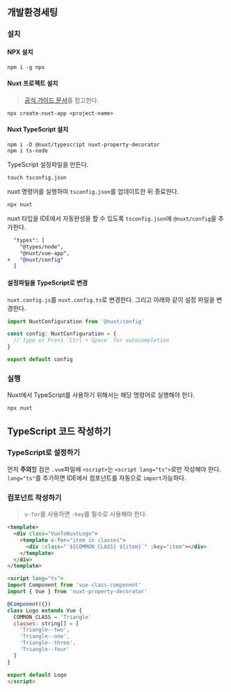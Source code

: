 ## 개발환경세팅
### 설치
#### NPX 설치
```
npm i -g npx
```
#### Nuxt 프로젝트 설치
> [공식 가이드 문서](https://nuxtjs.org/guide/installation)를 참고한다.

```
npx create-nuxt-app <project-name>
```

#### Nuxt TypeScript 설치
```
npm i -D @nuxt/typescript nuxt-property-decorator
npm i ts-node
```
TypeScript 설정파일을 만든다.
```
touch tsconfig.json
```
nuxt 명령어를 실행하여 `tsconfig.json`를 업데이트한 뒤 종료한다.
```
npx nuxt
```
nuxt 타입을 IDE에서 자동완성을 할 수 있도록 `tsconfig.json`에 `@nuxt/config`을 추가한다.
```diff
  "types": [
    "@types/node",
    "@nuxt/vue-app",
+   "@nuxt/config"
  ]
```

#### 설정파일을 TypeScript로 변경
`nuxt.config.js`를 `nuxt.config.ts`로 변경한다. 그리고 아래와 같이 설정 파일을 변경한다.

```ts
import NuxtConfiguration from '@nuxt/config'

const config: NuxtConfiguration = {
  // Type or Press `Ctrl + Space` for autocompletion
}

export default config
```

### 실행
Nuxt에서 TypeScript를 사용하기 위해서는 해당 명령어로 실행해야 한다.
```
npx nuxt
```

## TypeScript 코드 작성하기
### TypeScript로 설정하기
먼저 **주의**할 점은 `.vue`파일에 `<script>`는 `<script lang="ts">`로만 작성해야 한다. `lang="ts"`를 추가하면 IDE에서 컴포넌트를 자동으로 `import`가능하다.

### 컴포넌트 작성하기
> `v-for`를 사용하면 `:key`를 필수로 사용해야 한다.

```html
<template>
  <div class="VueToNuxtLogo">
    <template v-for="item in classes">
      <div :class="`${COMMON_CLASS} ${item}`" :key="item"></div>
    </template>
  </div>
</template>

<script lang="ts">
import Component from 'vue-class-component'
import { Vue } from 'nuxt-property-decorator'

@Component({})
class Logo extends Vue {
  COMMON_CLASS = 'Triangle'
  classes: string[] = [
    'Triangle--two',
    'Triangle--one',
    'Triangle--three',
    'Triangle--four'
  ]
}

export default Logo
</script>
```